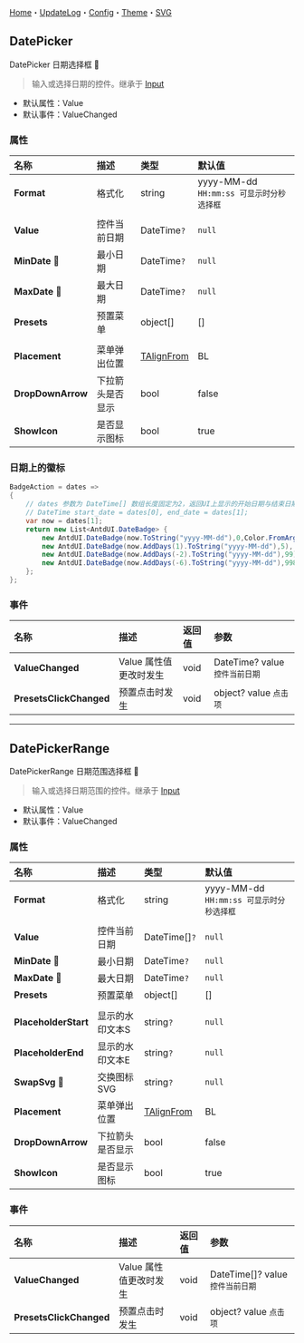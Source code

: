 ﻿[Home](../Home.md)・[UpdateLog](../UpdateLog.md)・[Config](../Config.md)・[Theme](../Theme.md)・[SVG](../SVG.md)

## DatePicker

DatePicker 日期选择框 👚

> 输入或选择日期的控件。继承于 [Input](Input)

- 默认属性：Value
- 默认事件：ValueChanged

### 属性

名称 | 描述 | 类型 | 默认值 |
:--|:--|:--|:--|
**Format** | 格式化 | string | yyyy-MM-dd `HH:mm:ss 可显示时分秒选择框` |
||||
**Value** | 控件当前日期 | DateTime`?` | `null` |
**MinDate** 🔴 | 最小日期 | DateTime`?` | `null` |
**MaxDate** 🔴 | 最大日期 | DateTime`?` | `null` |
**Presets** | 预置菜单 | object[] | [] |
||||
**Placement** | 菜单弹出位置 | [TAlignFrom](Enum.md#talignfrom) | BL |
**DropDownArrow** | 下拉箭头是否显示 | bool | false |
**ShowIcon** | 是否显示图标 | bool | true |

### 日期上的徽标

~~~ csharp
BadgeAction = dates =>
{
    // dates 参数为 DateTime[] 数组长度固定为2，返回UI上显示的开始日期与结束日期
    // DateTime start_date = dates[0], end_date = dates[1];
    var now = dates[1];
    return new List<AntdUI.DateBadge> {
        new AntdUI.DateBadge(now.ToString("yyyy-MM-dd"),0,Color.FromArgb(112, 237, 58)),
        new AntdUI.DateBadge(now.AddDays(1).ToString("yyyy-MM-dd"),5),
        new AntdUI.DateBadge(now.AddDays(-2).ToString("yyyy-MM-dd"),99),
        new AntdUI.DateBadge(now.AddDays(-6).ToString("yyyy-MM-dd"),998),
    };
};
~~~

### 事件

名称 | 描述 | 返回值 | 参数 |
:--|:--|:--|:--|
**ValueChanged** | Value 属性值更改时发生 | void | DateTime? value `控件当前日期` |
**PresetsClickChanged** | 预置点击时发生 | void | object? value `点击项` |


***


## DatePickerRange

DatePickerRange 日期范围选择框 👚

> 输入或选择日期范围的控件。继承于 [Input](Input)

- 默认属性：Value
- 默认事件：ValueChanged

### 属性

名称 | 描述 | 类型 | 默认值 |
:--|:--|:--|:--|
**Format** | 格式化 | string | yyyy-MM-dd `HH:mm:ss 可显示时分秒选择框` |
||||
**Value** | 控件当前日期 | DateTime[]`?` | `null` |
**MinDate** 🔴 | 最小日期 | DateTime`?` | `null` |
**MaxDate** 🔴 | 最大日期 | DateTime`?` | `null` |
**Presets** | 预置菜单 | object[] | [] |
||||
**PlaceholderStart** | 显示的水印文本S | string`?` | `null` |
**PlaceholderEnd** | 显示的水印文本E | string`?` | `null` |
**SwapSvg** 🔴 | 交换图标SVG | string`?` | `null` |
**Placement** | 菜单弹出位置 | [TAlignFrom](Enum.md#talignfrom) | BL |
**DropDownArrow** | 下拉箭头是否显示 | bool | false |
**ShowIcon** | 是否显示图标 | bool | true |

### 事件

名称 | 描述 | 返回值 | 参数 |
:--|:--|:--|:--|
**ValueChanged** | Value 属性值更改时发生 | void | DateTime[]? value `控件当前日期` |
**PresetsClickChanged** | 预置点击时发生 | void | object? value `点击项` |